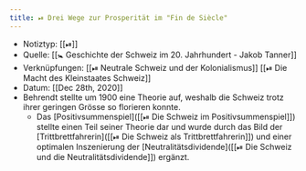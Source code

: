 ```yaml
---
title: ⏯ Drei Wege zur Prosperität im "Fin de Siècle"
---
```


- Notiztyp: [[⏯]]
- Quelle: [[🚼 Geschichte der Schweiz im 20. Jahrhundert - Jakob Tanner]]
- Verknüpfungen: [[⏯ Neutrale Schweiz und der Kolonialismus]] [[⏯ Die Macht des Kleinstaates Schweiz]]
- Datum: [[Dec 28th, 2020]]
- Behrendt stellte um 1900 eine Theorie auf, weshalb die Schweiz trotz ihrer geringen Grösse so florieren konnte.
	- Das [Positivsummenspiel]([[⏯ Die Schweiz im Positivsummenspiel]]) stellte einen Teil seiner Theorie dar und wurde durch das Bild der [Trittbrettfahrerin]([[⏯ Die Schweiz als Trittbrettfahrerin]]) und einer optimalen Inszenierung der [Neutralitätsdividende]([[⏯ Die Schweiz und die Neutralitätsdividende]]) ergänzt.